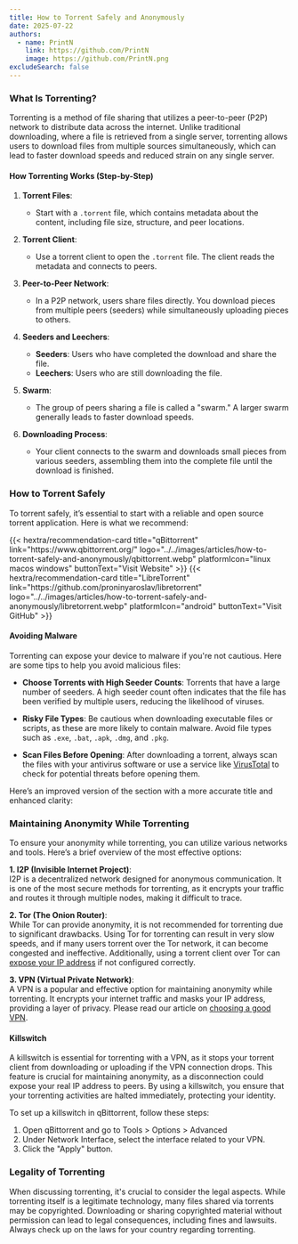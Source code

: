 ```yaml
---
title: How to Torrent Safely and Anonymously
date: 2025-07-22
authors:
  - name: PrintN
    link: https://github.com/PrintN
    image: https://github.com/PrintN.png
excludeSearch: false
---
```

### What Is Torrenting?
Torrenting is a method of file sharing that utilizes a peer-to-peer (P2P) network to distribute data across the internet. Unlike traditional downloading, where a file is retrieved from a single server, torrenting allows users to download files from multiple sources simultaneously, which can lead to faster download speeds and reduced strain on any single server.

#### How Torrenting Works (Step-by-Step)
1. **Torrent Files**:
   - Start with a `.torrent` file, which contains metadata about the content, including file size, structure, and peer locations.

2. **Torrent Client**:
   - Use a torrent client to open the `.torrent` file. The client reads the metadata and connects to peers.

3. **Peer-to-Peer Network**:
   - In a P2P network, users share files directly. You download pieces from multiple peers (seeders) while simultaneously uploading pieces to others.

4. **Seeders and Leechers**:
   - **Seeders**: Users who have completed the download and share the file.
   - **Leechers**: Users who are still downloading the file.

5. **Swarm**:
   - The group of peers sharing a file is called a "swarm." A larger swarm generally leads to faster download speeds.

6. **Downloading Process**:
   - Your client connects to the swarm and downloads small pieces from various seeders, assembling them into the complete file until the download is finished.

### How to Torrent Safely
To torrent safely, it’s essential to start with a reliable and open source torrent application. Here is what we recommend:
<div class="recommendations">
  <div class="grid">
    {{< hextra/recommendation-card title="qBittorrent" link="https://www.qbittorrent.org/" logo="../../images/articles/how-to-torrent-safely-and-anonymously/qbittorrent.webp" platformIcon="linux macos windows" buttonText="Visit Website" >}}
    {{< hextra/recommendation-card title="LibreTorrent" link="https://github.com/proninyaroslav/libretorrent" logo="../../images/articles/how-to-torrent-safely-and-anonymously/libretorrent.webp" platformIcon="android" buttonText="Visit GitHub" >}}
  </div>
</div>

#### Avoiding Malware
Torrenting can expose your device to malware if you're not cautious. Here are some tips to help you avoid malicious files:

- **Choose Torrents with High Seeder Counts**: Torrents that have a large number of seeders. A high seeder count often indicates that the file has been verified by multiple users, reducing the likelihood of viruses.

- **Risky File Types**: Be cautious when downloading executable files or scripts, as these are more likely to contain malware. Avoid file types such as `.exe`, `.bat`, `.apk`, `.dmg`, and `.pkg`.

- **Scan Files Before Opening**: After downloading a torrent, always scan the files with your antivirus software or use a service like [VirusTotal](https://www.virustotal.com/) to check for potential threats before opening them.

Here’s an improved version of the section with a more accurate title and enhanced clarity:

### Maintaining Anonymity While Torrenting
To ensure your anonymity while torrenting, you can utilize various networks and tools. Here’s a brief overview of the most effective options:

**1. I2P (Invisible Internet Project)**:  
I2P is a decentralized network designed for anonymous communication. It is one of the most secure methods for torrenting, as it encrypts your traffic and routes it through multiple nodes, making it difficult to trace.

**2. Tor (The Onion Router)**:  
While Tor can provide anonymity, it is not recommended for torrenting due to significant drawbacks. Using Tor for torrenting can result in very slow speeds, and if many users torrent over the Tor network, it can become congested and ineffective. Additionally, using a torrent client over Tor can [expose your IP address](https://blog.torproject.org/blog/bittorrent-over-tor-isnt-good-idea) if not configured correctly.

**3. VPN (Virtual Private Network)**:  
A VPN is a popular and effective option for maintaining anonymity while torrenting. It encrypts your internet traffic and masks your IP address, providing a layer of privacy. Please read our article on [choosing a good VPN](../what-is-a-vpn-and-should-you-use-one).

#### Killswitch
A killswitch is essential for torrenting with a VPN, as it stops your torrent client from downloading or uploading if the VPN connection drops. This feature is crucial for maintaining anonymity, as a disconnection could expose your real IP address to peers. By using a killswitch, you ensure that your torrenting activities are halted immediately, protecting your identity.

To set up a killswitch in qBittorrent, follow these steps:
1. Open qBittorrent and go to Tools > Options > Advanced
2. Under Network Interface, select the interface related to your VPN.
3. Click the "Apply" button.

### Legality of Torrenting
When discussing torrenting, it's crucial to consider the legal aspects. While torrenting itself is a legitimate technology, many files shared via torrents may be copyrighted. Downloading or sharing copyrighted material without permission can lead to legal consequences, including fines and lawsuits. Always check up on the laws for your country regarding torrenting.